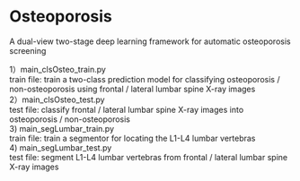 # Osteoporosis
A dual-view two-stage deep learning framework for automatic osteoporosis screening

1）main_clsOsteo_train.py  
train file: train a two-class prediction model for classifying osteoporosis / non-osteoporosis using frontal / lateral lumbar spine X-ray images  
2）main_clsOsteo_test.py  
test file: classify frontal / lateral lumbar spine X-ray images into osteoporosis / non-osteoporosis  
3) main_segLumbar_train.py  
train file: train a segmentor for locating the L1-L4 lumbar vertebras  
4) main_segLumbar_test.py  
test file: segment L1-L4 lumbar vertebras from frontal / lateral lumbar spine X-ray images 
